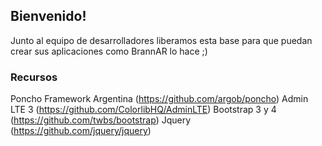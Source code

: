 ## Bienvenido!

Junto al equipo de desarrolladores liberamos esta base para que puedan crear sus aplicaciones como BrannAR lo hace ;) 

### Recursos

Poncho Framework Argentina (https://github.com/argob/poncho)
Admin LTE 3 (https://github.com/ColorlibHQ/AdminLTE)
Bootstrap 3 y 4 (https://github.com/twbs/bootstrap)
Jquery (https://github.com/jquery/jquery)
